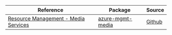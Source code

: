 | Reference | Package | Source |
|---|---|---|
|[Resource Management - Media Services](mgmt-media-readme.md)|[azure-mgmt-media](https://pypi.org/project/azure-mgmt-media)|[Github](https://github.com/Azure/azure-sdk-for-python/blob/main/sdk/media/azure-mgmt-media)|
